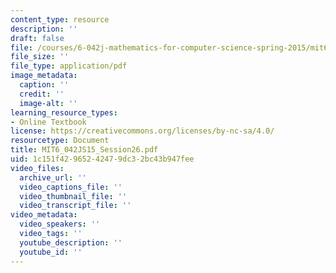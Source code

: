 ```yaml
---
content_type: resource
description: ''
draft: false
file: /courses/6-042j-mathematics-for-computer-science-spring-2015/mit6_042js15_session26.pdf
file_size: ''
file_type: application/pdf
image_metadata:
  caption: ''
  credit: ''
  image-alt: ''
learning_resource_types:
- Online Textbook
license: https://creativecommons.org/licenses/by-nc-sa/4.0/
resourcetype: Document
title: MIT6_042JS15_Session26.pdf
uid: 1c151f42-9652-4247-9dc3-2bc43b947fee
video_files:
  archive_url: ''
  video_captions_file: ''
  video_thumbnail_file: ''
  video_transcript_file: ''
video_metadata:
  video_speakers: ''
  video_tags: ''
  youtube_description: ''
  youtube_id: ''
---
```

